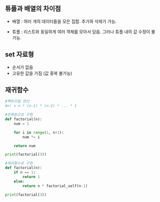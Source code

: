 ## 튜플과 배열의 차이점

- 배열 : 여러 개의 데이터들을 모은 집합. 추가와 삭제가 가능.

- 튜플 : 리스트와 동일하게 여러 객체를 모아서 담음. 그러나 튜플 내의 값 수정이 불가능.



## set 자료형

- 순서가 없음
- 고유한 값을 가짐 (값 중복 불가능)



## 재귀함수

```python
#팩토리얼 연산
#n! = n * (n-1) * (n-2) * ... * 1

#반복분으로 구현
def factorial(n):
    num = 1

    for i in range(1, n+1):
        num *= i

    return num

print(factorial(3))

#재귀함수로 구현
def factorial(n):
    if n == 1:
        return 1
    else:
        return n * factorial_self(n-1)
    
print(factorial(3))
```

